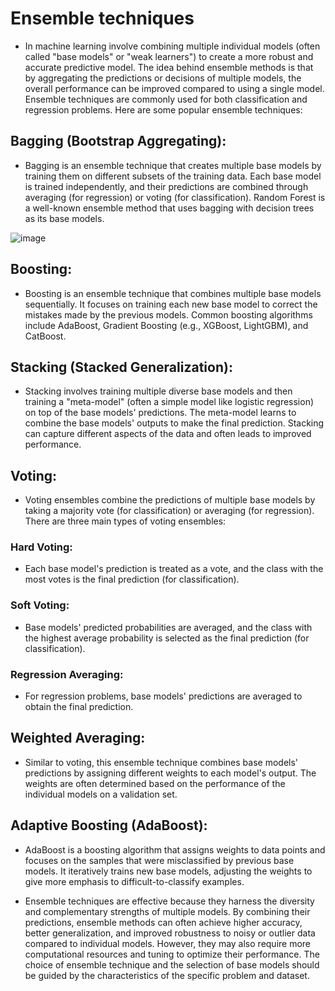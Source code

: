 # Ensemble techniques 
- In machine learning involve combining multiple individual models (often called "base models" or "weak learners") to create a more robust and accurate predictive model. The idea behind ensemble methods is that by aggregating the predictions or decisions of multiple models, the overall performance can be improved compared to using a single model. Ensemble techniques are commonly used for both classification and regression problems. Here are some popular ensemble techniques:

## Bagging (Bootstrap Aggregating): 
- Bagging is an ensemble technique that creates multiple base models by training them on different subsets of the training data. Each base model is trained independently, and their predictions are combined through averaging (for regression) or voting (for classification). Random Forest is a well-known ensemble method that uses bagging with decision trees as its base models.

![image](https://github.com/ankitrajput77/Data.Science/assets/113281225/f9d93ebd-ede9-4ee3-860d-679c2fd5351f)

## Boosting: 
- Boosting is an ensemble technique that combines multiple base models sequentially. It focuses on training each new base model to correct the mistakes made by the previous models. Common boosting algorithms include AdaBoost, Gradient Boosting (e.g., XGBoost, LightGBM), and CatBoost.

## Stacking (Stacked Generalization): 
- Stacking involves training multiple diverse base models and then training a "meta-model" (often a simple model like logistic regression) on top of the base models' predictions. The meta-model learns to combine the base models' outputs to make the final prediction. Stacking can capture different aspects of the data and often leads to improved performance.

## Voting: 
- Voting ensembles combine the predictions of multiple base models by taking a majority vote (for classification) or averaging (for regression). There are three main types of voting ensembles:

### Hard Voting: 
- Each base model's prediction is treated as a vote, and the class with the most votes is the final prediction (for classification).
### Soft Voting: 
- Base models' predicted probabilities are averaged, and the class with the highest average probability is selected as the final prediction (for classification).
### Regression Averaging: 
- For regression problems, base models' predictions are averaged to obtain the final prediction.
## Weighted Averaging: 
- Similar to voting, this ensemble technique combines base models' predictions by assigning different weights to each model's output. The weights are often determined based on the performance of the individual models on a validation set.

## Adaptive Boosting (AdaBoost): 
- AdaBoost is a boosting algorithm that assigns weights to data points and focuses on the samples that were misclassified by previous base models. It iteratively trains new base models, adjusting the weights to give more emphasis to difficult-to-classify examples.

- Ensemble techniques are effective because they harness the diversity and complementary strengths of multiple models. By combining their predictions, ensemble methods can often achieve higher accuracy, better generalization, and improved robustness to noisy or outlier data compared to individual models. However, they may also require more computational resources and tuning to optimize their performance. The choice of ensemble technique and the selection of base models should be guided by the characteristics of the specific problem and dataset.
